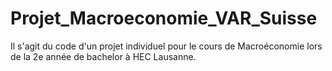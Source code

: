 # Projet_Macroeconomie_VAR_Suisse

Il s'agit du code d'un projet individuel pour le cours de Macroéconomie lors de la 2e année de bachelor à HEC Lausanne.

